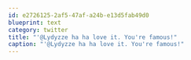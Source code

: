 ```yaml
---
id: e2726125-2af5-47af-a24b-e13d5fab49d0
blueprint: text
category: twitter
title: "'@Lydyzze ha ha love it. You're famous!"
caption: "'@Lydyzze ha ha love it. You're famous!"
---
```

